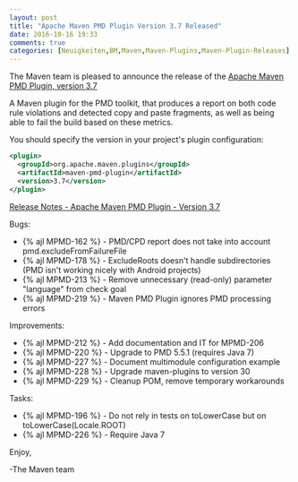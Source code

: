 ```yaml
---
layout: post
title: "Apache Maven PMD Plugin Version 3.7 Released"
date: 2016-10-16 19:33
comments: true
categories: [Neuigkeiten,BM,Maven,Maven-Plugins,Maven-Plugin-Releases]
---
```

The Maven team is pleased to announce the release of the 
[Apache Maven PMD Plugin, version 3.7](https://maven.apache.org/plugins/maven-pmd-plugin/)


A Maven plugin for the PMD toolkit, that produces a report on both code rule
violations and detected copy and paste fragments, as well as being able to fail
the build based on these metrics.


You should specify the version in your project's plugin configuration:

``` xml
<plugin>
  <groupId>org.apache.maven.plugins</groupId>
  <artifactId>maven-pmd-plugin</artifactId>
  <version>3.7</version>
</plugin>
```

<!-- more -->

[Release Notes - Apache Maven PMD Plugin - Version 3.7](https://issues.apache.org/jira/secure/ReleaseNote.jspa?projectId=12317621&version=12334373)

Bugs:

 * {% ajl MPMD-162 %} - PMD/CPD report does not take into account pmd.excludeFromFailureFile
 * {% ajl MPMD-178 %} - ExcludeRoots doesn't handle subdirectories (PMD isn't working nicely with Android projects)
 * {% ajl MPMD-213 %} - Remove unnecessary (read-only) parameter "language" from check goal
 * {% ajl MPMD-219 %} - Maven PMD Plugin ignores PMD processing errors

Improvements:

 * {% ajl MPMD-212 %} - Add documentation and IT for MPMD-206
 * {% ajl MPMD-220 %} - Upgrade to PMD 5.5.1 (requires Java 7)
 * {% ajl MPMD-227 %} - Document multimodule configuration example
 * {% ajl MPMD-228 %} - Upgrade maven-plugins to version 30
 * {% ajl MPMD-229 %} - Cleanup POM, remove temporary workarounds

Tasks:

 * {% ajl MPMD-196 %} - Do not rely in tests on toLowerCase but on toLowerCase(Locale.ROOT)
 * {% ajl MPMD-226 %} - Require Java 7

Enjoy,

-The Maven team

